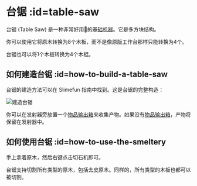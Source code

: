 # 台锯 :id=table-saw

台锯 (Table Saw) 是一种非常好用的[基础机器](/Basic-Machines)。它是多方块结构。

你可以使用它将原木转换为8个木板，而不是像原版工作台那样只能转换为4个。

台锯也可以将1个木板转换为4个木棍。

## 如何建造台锯 :id=how-to-build-a-table-saw

台锯的建造方法可以在 Slimefun 指南中找到。这是台锯的完整构造：

![建造台锯](https://cdn.jsdelivr.net/gh/Slimefun/Wiki@master/images/multiblock-table-saw.png)

你可以在发射器旁放置一个[物品输出箱](/Output-Chest)来收集产物。如果没有[物品输出箱](/Output-Chest)，产物将保留在发射器中。

## 如何使用台锯 :id=how-to-use-the-smeltery

手上拿着原木，然后右键点击切石机即可。

台锯支持切割所有类型的原木，包括去皮原木。同样的，所有类型的木板也都可以被切割。
